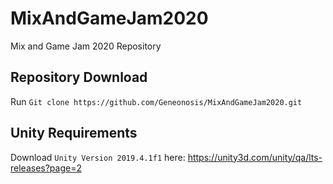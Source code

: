 # MixAndGameJam2020
Mix and Game Jam 2020 Repository

## Repository Download
Run `Git clone https://github.com/Geneonosis/MixAndGameJam2020.git`

## Unity Requirements
Download `Unity Version 2019.4.1f1` here: https://unity3d.com/unity/qa/lts-releases?page=2
